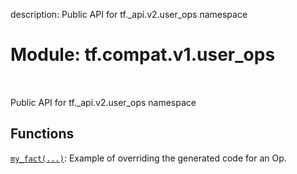 description: Public API for tf._api.v2.user_ops namespace

<div itemscope itemtype="http://developers.google.com/ReferenceObject">
<meta itemprop="name" content="tf.compat.v1.user_ops" />
<meta itemprop="path" content="Stable" />
</div>

# Module: tf.compat.v1.user_ops

<!-- Insert buttons and diff -->

<table class="tfo-notebook-buttons tfo-api nocontent" align="left">

</table>



Public API for tf._api.v2.user_ops namespace



## Functions

[`my_fact(...)`](../../../tf/compat/v1/user_ops/my_fact.md): Example of overriding the generated code for an Op.

